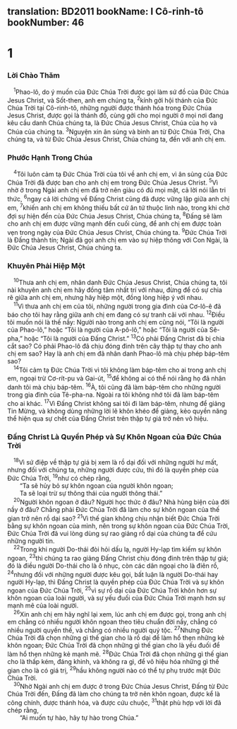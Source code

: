 translation: BD2011
bookName: I Cô-rinh-tô 
bookNumber: 46
-------

<div class="title"><h1>1</h1><h3>Lời Chào Thăm</h3></div>
<span class="verse 1co_1_1"> <sup>1</sup>Phao-lô, do ý muốn của Ðức Chúa Trời được gọi làm sứ đồ của Ðức Chúa Jesus Christ, và Sốt-then, anh em chúng ta, </span>
<span class="verse 1co_1_2"><sup>2</sup>kính gởi hội thánh của Ðức Chúa Trời tại Cô-rinh-tô, những người được thánh hóa trong Ðức Chúa Jesus Christ, được gọi là thánh đồ, cùng gởi cho mọi người ở mọi nơi đang kêu cầu danh Chúa chúng ta, là Ðức Chúa Jesus Christ, Chúa của họ và Chúa của chúng ta. </span>
<span class="verse 1co_1_3"><sup>3</sup>Nguyện xin ân sủng và bình an từ Ðức Chúa Trời, Cha chúng ta, và từ Ðức Chúa Jesus Christ, Chúa chúng ta, đến với anh chị em.<br/></span>
<div class="title"><h3>Phước Hạnh Trong Chúa</h3></div>
<span class="verse 1co_1_4"> <sup>4</sup>Tôi luôn cảm tạ Ðức Chúa Trời của tôi về anh chị em, vì ân sủng của Ðức Chúa Trời đã được ban cho anh chị em trong Ðức Chúa Jesus Christ. </span>
<span class="verse 1co_1_5"><sup>5</sup>Vì nhờ ở trong Ngài anh chị em đã trở nên giàu có đủ mọi mặt, cả lời nói lẫn tri thức, </span>
<span class="verse 1co_1_6"><sup>6</sup>ngay cả lời chứng về Ðấng Christ cũng đã được vững lập giữa anh chị em, </span>
<span class="verse 1co_1_7"><sup>7</sup>khiến anh chị em không thiếu bất cứ ân tứ thuộc linh nào, trong khi chờ đợi sự hiện đến của Ðức Chúa Jesus Christ, Chúa chúng ta, </span>
<span class="verse 1co_1_8"><sup>8</sup>Ðấng sẽ làm cho anh chị em được vững mạnh đến cuối cùng, để anh chị em được toàn vẹn trong ngày của Ðức Chúa Jesus Christ, Chúa chúng ta. </span>
<span class="verse 1co_1_9"><sup>9</sup>Ðức Chúa Trời là Ðấng thành tín; Ngài đã gọi anh chị em vào sự hiệp thông với Con Ngài, là Ðức Chúa Jesus Christ, Chúa chúng ta.<br/></span>
<div class="title"><h3>Khuyên Phải Hiệp Một</h3></div>
<span class="verse 1co_1_10"> <sup>10</sup>Thưa anh chị em, nhân danh Ðức Chúa Jesus Christ, Chúa chúng ta, tôi nài khuyên anh chị em hãy đồng tâm nhất trí với nhau, đừng để có sự chia rẽ giữa anh chị em, nhưng hãy hiệp một, đồng lòng hiệp ý với nhau.<br/></span>
<span class="verse 1co_1_11"> <sup>11</sup>Vì thưa anh chị em của tôi, những người trong gia đình của Cơ-lô-ê đã báo cho tôi hay rằng giữa anh chị em đang có sự tranh cãi với nhau. </span>
<span class="verse 1co_1_12"><sup>12</sup>Ðiều tôi muốn nói là thế nầy: Người nào trong anh chị em cũng nói, “Tôi là người của Phao-lô,” hoặc “Tôi là người của A-pô-lô,” hoặc “Tôi là người của Sê-pha,” hoặc “Tôi là người của Ðấng Christ.” </span>
<span class="verse 1co_1_13"><sup>13</sup>Có phải Ðấng Christ đã bị chia cắt sao? Có phải Phao-lô đã chịu đóng đinh trên cây thập tự thay cho anh chị em sao? Hay là anh chị em đã nhân danh Phao-lô mà chịu phép báp-têm sao?<br/></span>
<span class="verse 1co_1_14"> <sup>14</sup>Tôi cảm tạ Ðức Chúa Trời vì tôi không làm báp-têm cho ai trong anh chị em, ngoại trừ Cơ-rít-pu và Gai-út, </span>
<span class="verse 1co_1_15"><sup>15</sup>để không ai có thể nói rằng họ đã nhân danh tôi mà chịu báp-têm. </span>
<span class="verse 1co_1_16"><sup>16</sup>À, tôi cũng đã làm báp-têm cho những người trong gia đình của Tê-pha-na. Ngoài ra tôi không nhớ tôi đã làm báp-têm cho ai khác. </span>
<span class="verse 1co_1_17"><sup>17</sup>Vì Ðấng Christ không sai tôi đi làm báp-têm, nhưng để giảng Tin Mừng, và không dùng những lời lẽ khôn khéo để giảng, kẻo quyền năng thể hiện qua sự chết của Ðấng Christ trên thập tự giá trở nên vô hiệu.<br/></span>
<div class="title"><h3>Ðấng Christ Là Quyền Phép và Sự Khôn Ngoan của Ðức Chúa Trời</h3></div>
<span class="verse 1co_1_18"> <sup>18</sup>Vì sứ điệp về thập tự giá bị xem là rồ dại đối với những người hư mất, nhưng đối với chúng ta, những người được cứu, thì đó là quyền phép của Ðức Chúa Trời, </span>
<span class="verse 1co_1_19"><sup>19</sup>như có chép rằng,<br/>  “Ta sẽ hủy bỏ sự khôn ngoan của người khôn ngoan;<br/>  Ta sẽ loại trừ sự thông thái của người thông thái.” <br/></span>
<span class="verse 1co_1_20"> <sup>20</sup>Người khôn ngoan ở đâu? Người học thức ở đâu? Nhà hùng biện của đời nầy ở đâu? Chẳng phải Ðức Chúa Trời đã làm cho sự khôn ngoan của thế gian trở nên rồ dại sao? </span>
<span class="verse 1co_1_21"><sup>21</sup>Vì thế gian không chịu nhận biết Ðức Chúa Trời bằng sự khôn ngoan của mình, nên trong sự khôn ngoan của Ðức Chúa Trời, Ðức Chúa Trời đã vui lòng dùng sự rao giảng rồ dại của chúng ta để cứu những người tin.<br/></span>
<span class="verse 1co_1_22"> <sup>22</sup>Trong khi người Do-thái đòi hỏi dấu lạ, người Hy-lạp tìm kiếm sự khôn ngoan, </span>
<span class="verse 1co_1_23"><sup>23</sup>thì chúng ta rao giảng Ðấng Christ chịu đóng đinh trên thập tự giá; đó là điều người Do-thái cho là ô nhục, còn các dân ngoại cho là điên rồ, </span>
<span class="verse 1co_1_24"><sup>24</sup>nhưng đối với những người được kêu gọi, bất luận là người Do-thái hay người Hy-lạp, thì Ðấng Christ là quyền phép của Ðức Chúa Trời và sự khôn ngoan của Ðức Chúa Trời, </span>
<span class="verse 1co_1_25"><sup>25</sup>vì sự rồ dại của Ðức Chúa Trời khôn hơn sự khôn ngoan của loài người, và sự yếu đuối của Ðức Chúa Trời mạnh hơn sự mạnh mẽ của loài người.<br/></span>
<span class="verse 1co_1_26"> <sup>26</sup>Xin anh chị em hãy nghĩ lại xem, lúc anh chị em được gọi, trong anh chị em chẳng có nhiều người khôn ngoan theo tiêu chuẩn đời nầy, chẳng có nhiều người quyền thế, và chẳng có nhiều người quý tộc. </span>
<span class="verse 1co_1_27"><sup>27</sup>Nhưng Ðức Chúa Trời đã chọn những gì thế gian cho là rồ dại để làm hổ thẹn những kẻ khôn ngoan; Ðức Chúa Trời đã chọn những gì thế gian cho là yếu đuối để làm hổ thẹn những kẻ mạnh mẽ. </span>
<span class="verse 1co_1_28"><sup>28</sup>Ðức Chúa Trời đã chọn những gì thế gian cho là thấp kém, đáng khinh, và không ra gì, để vô hiệu hóa những gì thế gian cho là có giá trị, </span>
<span class="verse 1co_1_29"><sup>29</sup>hầu không người nào có thể tự phụ trước mặt Ðức Chúa Trời.<br/></span>
<span class="verse 1co_1_30"> <sup>30</sup>Nhờ Ngài anh chị em được ở trong Ðức Chúa Jesus Christ, Ðấng từ Ðức Chúa Trời đến, Ðấng đã làm cho chúng ta trở nên khôn ngoan, được kể là công chính, được thánh hóa, và được cứu chuộc, </span>
<span class="verse 1co_1_31"><sup>31</sup>thật phù hợp với lời đã chép rằng,<br/>  “Ai muốn tự hào, hãy tự hào trong Chúa.” <br/></span>
